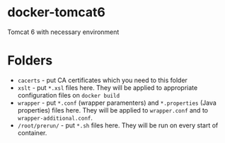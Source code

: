 # docker-tomcat6
Tomcat 6 with necessary environment

Folders
=======

* `cacerts` - put CA certificates which you need to this folder
* `xslt` - put `*.xsl` files here. They will be applied to appropriate configuration files on `docker build`
* `wrapper` - put `*.conf` (wrapper paramenters) and `*.properties` (Java properties) files here. They will be applied to `wrapper.conf` and to `wrapper-additional.conf`.
* `/root/prerun/` - put `*.sh` files here. They will be run on every start of container.
